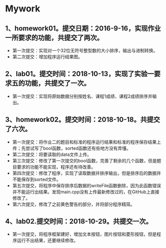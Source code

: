 ﻿# Mywork
## 1、homework01。提交日期：2016-9-16，实现作业一所要求的功能，共提交了两次。
* 第一次提交：实现对一个32位无符号整型数的大小排序，输出与进制转换。
* 第二次提交：增加程序运行结果图。
## 2、lab01。提交时间：2018-10-13，实现了实验一要求五的功能，共提交了一次。
* 第一次提交：实现将原始数据分别按姓名、课程1成绩、课程2成绩排序并输出。
## 3、homework02。提交时间：2018-10-18。共提交了六次。
* 第一次提交：将作业二的题目和标准的程序运行结果和标准的程序保存结果上传；先尝试写了bool函数，sorted函数还有些地方没有弄懂。
* 第二次提交：将要读取的data文件上传。
* 第三次提交：修改了第一次提交的bool函数，完善了剩余的几个函数，但是题目要求的功能不能实现，程序还有待改善。
* 第四次提交：修改了程序，实现了读取数据并排序输出，但是排序后的数据并不能保存到sorted文件。
* 第五次提交，将程序中保存排序后数据的writeFile函数删除，因为此函数错误并不能运行出结果。发现main.cpp没有上传最新修改过的，在GitHub上直接修改了。
* 第六次提交，修改了之前黄色警告的部分，并将部分程序精简。
## 4、lab02.提交时间：2018-10-29。共提交一次。
* 第一次提交，将程序框架建好，增加文本按钮，图片按钮和菱形按钮，但是程序运行不出结果，还要继续修改。
